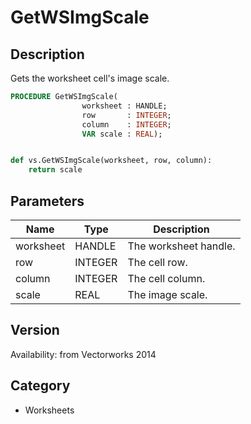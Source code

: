 # GetWSImgScale

## Description
Gets the worksheet cell's image scale.

```pascal
PROCEDURE GetWSImgScale(
				worksheet : HANDLE;
				row       : INTEGER;
				column    : INTEGER;
				VAR scale : REAL);
```

```python

def vs.GetWSImgScale(worksheet, row, column):
    return scale
```

## Parameters
|Name|Type|Description|
|---|---|---|
|worksheet|HANDLE|The worksheet handle.|
|row|INTEGER|The cell row.|
|column|INTEGER|The cell column.|
|scale|REAL|The image scale.|

## Version
Availability: from Vectorworks 2014
## Category
* Worksheets

